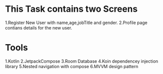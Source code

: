 # This Task contains two Screens
1.Register New User with name,age,jobTitle and gender.
2.Profile page contians details for the new user.

# Tools
1.Kotlin
2.JetpackCompose
3.Room Database
4.Koin dependencey injection library 
5.Nested navigation with compose
6.MVVM design pattern
